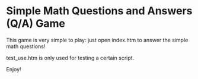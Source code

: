 # Simple Math Questions and Answers (Q/A) Game

This game is very simple to play: just open index.htm to answer the simple math questions!

test_use.htm is only used for testing a certain script.

Enjoy!
